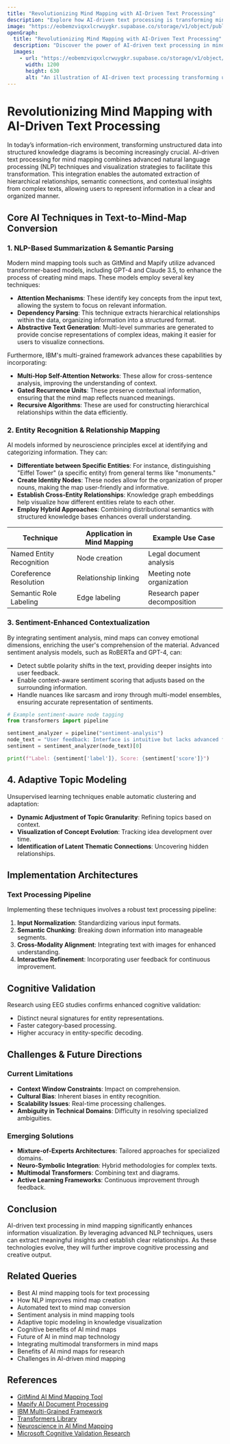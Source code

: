 ```yaml
---
title: "Revolutionizing Mind Mapping with AI-Driven Text Processing"
description: "Explore how AI-driven text processing is transforming mind mapping. Learn about NLP techniques, entity recognition, sentiment analysis, and adaptive topic modeling for advanced information visualization."
image: "https://eobemzviqxxlcrwuygkr.supabase.co/storage/v1/object/public/yt2insight//ai-text-processing.jpeg" # Replace with your actual image URL
openGraph:
  title: "Revolutionizing Mind Mapping with AI-Driven Text Processing"
  description: "Discover the power of AI-driven text processing in mind mapping. Learn about NLP techniques, entity recognition, sentiment analysis, and adaptive topic modeling for advanced information visualization."
  images:
    - url: "https://eobemzviqxxlcrwuygkr.supabase.co/storage/v1/object/public/yt2insight//ai-text-processing.jpeg" # Replace with your actual image URL
      width: 1200
      height: 630
      alt: "An illustration of AI-driven text processing transforming unstructured data into a structured mind map."
---
```


# Revolutionizing Mind Mapping with AI-Driven Text Processing

In today’s information-rich environment, transforming unstructured data into structured knowledge diagrams is becoming increasingly crucial. AI-driven text processing for mind mapping combines advanced natural language processing (NLP) techniques and visualization strategies to facilitate this transformation. This integration enables the automated extraction of hierarchical relationships, semantic connections, and contextual insights from complex texts, allowing users to represent information in a clear and organized manner.

## Core AI Techniques in Text-to-Mind-Map Conversion

### 1. NLP-Based Summarization & Semantic Parsing
Modern mind mapping tools such as GitMind and Mapify utilize advanced transformer-based models, including GPT-4 and Claude 3.5, to enhance the process of creating mind maps. These models employ several key techniques:

- **Attention Mechanisms**: These identify key concepts from the input text, allowing the system to focus on relevant information.
- **Dependency Parsing**: This technique extracts hierarchical relationships within the data, organizing information into a structured format.
- **Abstractive Text Generation**: Multi-level summaries are generated to provide concise representations of complex ideas, making it easier for users to visualize connections.

Furthermore, IBM's multi-grained framework advances these capabilities by incorporating:

- **Multi-Hop Self-Attention Networks**: These allow for cross-sentence analysis, improving the understanding of context.
- **Gated Recurrence Units**: These preserve contextual information, ensuring that the mind map reflects nuanced meanings.
- **Recursive Algorithms**: These are used for constructing hierarchical relationships within the data efficiently.

### 2. Entity Recognition & Relationship Mapping
AI models informed by neuroscience principles excel at identifying and categorizing information. They can:

- **Differentiate between Specific Entities**: For instance, distinguishing "Eiffel Tower" (a specific entity) from general terms like "monuments."
- **Create Identity Nodes**: These nodes allow for the organization of proper nouns, making the map user-friendly and informative.
- **Establish Cross-Entity Relationships**: Knowledge graph embeddings help visualize how different entities relate to each other.
- **Employ Hybrid Approaches**: Combining distributional semantics with structured knowledge bases enhances overall understanding.

| Technique | Application in Mind Mapping | Example Use Case |
|-------------------------------|----------------------------------|----------------------------------------|
| Named Entity Recognition | Node creation | Legal document analysis |
| Coreference Resolution | Relationship linking | Meeting note organization |
| Semantic Role Labeling | Edge labeling | Research paper decomposition |

### 3. Sentiment-Enhanced Contextualization
By integrating sentiment analysis, mind maps can convey emotional dimensions, enriching the user's comprehension of the material. Advanced sentiment analysis models, such as RoBERTa and GPT-4, can:

- Detect subtle polarity shifts in the text, providing deeper insights into user feedback.
- Enable context-aware sentiment scoring that adjusts based on the surrounding information.
- Handle nuances like sarcasm and irony through multi-model ensembles, ensuring accurate representation of sentiments.

```python
# Example sentiment-aware node tagging
from transformers import pipeline

sentiment_analyzer = pipeline("sentiment-analysis")
node_text = "User feedback: Interface is intuitive but lacks advanced features"
sentiment = sentiment_analyzer(node_text)[0]

print(f"Label: {sentiment['label']}, Score: {sentiment['score']}")
```
## 4. Adaptive Topic Modeling

Unsupervised learning techniques enable automatic clustering and adaptation:

* **Dynamic Adjustment of Topic Granularity**: Refining topics based on context.
* **Visualization of Concept Evolution**: Tracking idea development over time.
* **Identification of Latent Thematic Connections**: Uncovering hidden relationships.

## Implementation Architectures

### Text Processing Pipeline

Implementing these techniques involves a robust text processing pipeline:

1.  **Input Normalization**: Standardizing various input formats.
2.  **Semantic Chunking**: Breaking down information into manageable segments.
3.  **Cross-Modality Alignment**: Integrating text with images for enhanced understanding.
4.  **Interactive Refinement**: Incorporating user feedback for continuous improvement.

## Cognitive Validation

Research using EEG studies confirms enhanced cognitive validation:

* Distinct neural signatures for entity representations.
* Faster category-based processing.
* Higher accuracy in entity-specific decoding.

## Challenges & Future Directions

### Current Limitations

* **Context Window Constraints**: Impact on comprehension.
* **Cultural Bias**: Inherent biases in entity recognition.
* **Scalability Issues**: Real-time processing challenges.
* **Ambiguity in Technical Domains**: Difficulty in resolving specialized ambiguities.

### Emerging Solutions

* **Mixture-of-Experts Architectures**: Tailored approaches for specialized domains.
* **Neuro-Symbolic Integration**: Hybrid methodologies for complex texts.
* **Multimodal Transformers**: Combining text and diagrams.
* **Active Learning Frameworks**: Continuous improvement through feedback.

## Conclusion

AI-driven text processing in mind mapping significantly enhances information visualization. By leveraging advanced NLP techniques, users can extract meaningful insights and establish clear relationships. As these technologies evolve, they will further improve cognitive processing and creative output.

## Related Queries

* Best AI mind mapping tools for text processing
* How NLP improves mind map creation
* Automated text to mind map conversion
* Sentiment analysis in mind mapping tools
* Adaptive topic modeling in knowledge visualization
* Cognitive benefits of AI mind maps
* Future of AI in mind map technology
* Integrating multimodal transformers in mind maps
* Benefits of AI mind maps for research
* Challenges in AI-driven mind mapping

## References

* [GitMind AI Mind Mapping Tool](https://gitmind.com/)
* [Mapify AI Document Processing](https://www.mapify.ai/)
* [IBM Multi-Grained Framework](https://www.ibm.com/cloud/architecture/content)
* [Transformers Library](https://huggingface.co/transformers/)
* [Neuroscience in AI Mind Mapping](https://www.nature.com/neuroscience)
* [Microsoft Cognitive Validation Research](https://www.microsoft.com/en-us/research/)